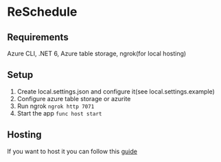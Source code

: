 # ReSchedule

## Requirements
Azure CLI, .NET 6, Azure table storage, ngrok(for local hosting)
## Setup
 1. Create local.settings.json and configure it(see local.settings.example)
 2. Configure azure table storage or azurite
 3. Run ngrok `ngrok http 7071`
 4. Start the app `func host start`
## Hosting 
 If you want to host it you can follow this [guide](https://www.codingwithmiszu.com/2021/12/12/create-a-telegram-bot-with-azure-functions-net-6-isolated-process/)
